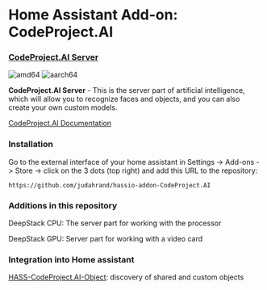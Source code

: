 # Home Assistant Add-on: CodeProject.AI

### [CodeProject.AI Server](https://hub.docker.com/r/codeproject/ai-server)

![amd64][amd64-shield]
![aarch64][aarch64-shield]

[amd64-shield]: https://img.shields.io/badge/amd64-yes-green.svg
[aarch64-shield]: https://img.shields.io/badge/aarch64-yes-green.svg


**CodeProject.AI Server** - This is the server part of artificial intelligence, which will allow you to recognize faces and objects, and you can also create your own custom models.

[CodeProject.AI Documentation](https://www.codeproject.com/ai/docs/index.html)


### Installation

Go to the external interface of your home assistant in Settings -> Add-ons -> Store -> click on the 3 dots (top right) and add this URL to the repository:

```
https://github.com/judahrand/hassio-addon-CodeProject.AI
```

### Additions in this repository

DeepStack CPU: The server part for working with the processor

DeepStack GPU: Server part for working with a video card


### Integration into Home assistant
[HASS-CodeProject.AI-Object](https://github.com/codeproject/CodeProject.AI-HomeAssist-ObjectDetect): discovery of shared and custom objects
